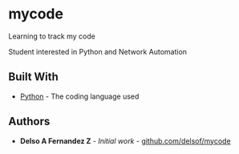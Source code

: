 # mycode
Learning to track my code

Student interested in Python and Network Automation

## Built With

* [Python](https://www.python.org/) - The coding language used
        
## Authors

* **Delso A Fernandez Z** - *Initial work* - [github.com/delsof/mycode](https://github.com/delsof/mycode)
